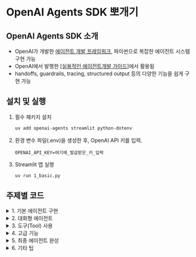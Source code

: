 # OpenAI Agents SDK 뽀개기

## OpenAI Agents SDK 소개
- OpenAI가 개발한 [에이전트 개발 프레임워크](https://openai.github.io/openai-agents-python), 파이썬으로 복잡한 에이전트 시스템 구현 가능
- OpenAI에서 발행한  [[실용적인 에이전트개발 가이드]](https://cdn.openai.com/business-guides-and-resources/a-practical-guide-to-building-agents.pdf)에서 활용됨
- handoffs, guardrails, tracing, structured output 등의 다양한 기능을 쉽게 구현 가능


## 설치 및 실행

1. 필수 패키지 설치  
   ```bash
   uv add openai-agents streamlit python-dotenv
   ```

2. 환경 변수 파일(.env)을 생성한 후, OpenAI API 키를 입력.
   ```env
   OPENAI_API_KEY=여기에_발급받은_키_입력
   ```

3. Streamlit 앱 실행  
   ```bash
   uv run 1_basic.py
   ```


## 주제별 코드

<details>
<summary>1. 기본 에이전트 구현</summary>

- [1_basic.py](./1_basic.py): 첫 에이전트 만들기

<div align="center">
  <img src="https://github.com/user-attachments/assets/b453d1d8-ff71-47d8-80c0-64baffc584d6" width="500" />
</div>

</details>

<details>
<summary>2. 대화형 에이전트</summary>

- [2_1_chat.py](./2_1_chat.py): 대화형 에이전트 구현  
- [2_2_chat_stream.py](./2_2_chat_stream.py): 스트림 기능 구현  
- [2_3_chat_ui.py](./2_3_chat_ui.py): 챗 UI 구현

<div align="center">
  <img src="https://github.com/user-attachments/assets/8b3fba86-e060-4b6a-950a-e519f6cc78a7" width="500" />
</div>

</details>

<details>
<summary>3. 도구(Tool) 사용</summary>

- [3_1_tool.py](./3_1_tool.py): 함수 및 내장된 도구(tool) 활용
- [3_2_tool_mcp.py](./3_2_tool_mcp.py): MCP 도구 활용  
- [3_3_tool_agents.py](./3_3_tool_agents.py): 에이전트를 도구처럼 활용  

<div align="center">
  <img src="https://github.com/user-attachments/assets/90c14d6a-d050-44e3-aae9-4603ca39f4e9" width="500" />
</div>

</details>

<details>
<summary>4. 고급 기능</summary>
- [4_1_structured_output.py](./4_1_structured_output.py): 구조화된 출력

- [4_2_context.py](./4_2_context.py): Context 관리  
  <details>
    <summary>이미지 보기</summary>
    <div align="center">
      <img src="https://github.com/user-attachments/assets/870c287e-33d5-4d71-924e-0c35122eb59b" width="500" />
    </div>
  </details>


- [4_3_guardrail.py](./4_3_guardrail.py): Guardrail 적용  
  <details>
    <summary>이미지 보기</summary>
    <div align="center">
      <img src="https://github.com/user-attachments/assets/6e3c8669-f627-45b3-9a50-78a4a610ff9d" width="500" />
    </div>
  </details>

- [4_4_handoff.py](./4_4_handoff.py): Handoff 활용  
  <details>
    <summary>이미지 보기</summary>
    <div align="center">
      <img src="https://github.com/user-attachments/assets/dfb2d8b9-7bbf-4735-b8d2-219c43956ac5" width="500" />
    </div>
  </details>

</details>

<details>
<summary>5. 최종 에이전트 완성</summary>

- [5_final_agent.py](./5_final_agent.py): 최종 여행일정 수립 에이전트

<div align="center">
  <img src="https://github.com/user-attachments/assets/0d758945-9f05-4a75-9ac3-7cdf66c71a8b" width="500" />
</div>


</details>

<details>
<summary>6. 기타 팁</summary>

- [6_1_gemini.py](./6_1_gemini.py): gemini llm 연동
- [6_2_tracing.py](./6_2_tracing.py): tracing 소개
</details>

